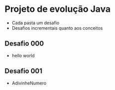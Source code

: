 # Projeto de evolução Java

- Cada pasta um desafio
- Desafios incrementais quanto aos conceitos

## Desafio 000
 - hello world

## Desafio 001
- AdivinheNumero
